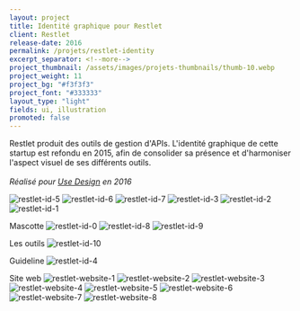 ```yaml
---
layout: project
title: Identité graphique pour Restlet
client: Restlet
release-date: 2016
permalink: /projets/restlet-identity
excerpt_separator: <!--more-->
project_thumbnail: /assets/images/projets-thumbnails/thumb-10.webp
project_weight: 11
project_bg: "#f3f3f3"
project_font: "#333333"
layout_type: "light"
fields: ui, illustration
promoted: false
---
```

Restlet produit des outils de gestion d'APIs. L'identité graphique de cette startup est refondu en 2015, afin de consolider sa présence et d'harmoniser l'aspect visuel de ses différents outils.
<br/><br/>
*Réalisé pour [Use Design](http://www.use-design.com) en 2016*

![restlet-id-5](/assets/images/projets/restlet-id/restlet-id-5.webp)
![restlet-id-6](/assets/images/projets/restlet-id/restlet-id-6.webp)
![restlet-id-7](/assets/images/projets/restlet-id/restlet-id-7.webp)
![restlet-id-3](/assets/images/projets/restlet-id/restlet-id-3.webp)
![restlet-id-2](/assets/images/projets/restlet-id/restlet-id-2.webp)
![restlet-id-1](/assets/images/projets/restlet-id/restlet-id-1.webp)

Mascotte
![restlet-id-0](/assets/images/projets/restlet-id/restlet-id-0.webp)
![restlet-id-8](/assets/images/projets/restlet-id/restlet-id-8.webp)
![restlet-id-9](/assets/images/projets/restlet-id/restlet-id-9.webp)

Les outils
![restlet-id-10](/assets/images/projets/restlet-id/restlet-id-10.webp)

Guideline
![restlet-id-4](/assets/images/projets/restlet-id/restlet-id-4.webp)

Site web
![restlet-website-1](/assets/images/projets/restlet-id/restlet-website-1.webp)
![restlet-website-2](/assets/images/projets/restlet-id/restlet-website-2.webp)
![restlet-website-3](/assets/images/projets/restlet-id/restlet-website-3.webp)
![restlet-website-4](/assets/images/projets/restlet-id/restlet-website-4.webp)
![restlet-website-5](/assets/images/projets/restlet-id/restlet-website-5.webp)
![restlet-website-6](/assets/images/projets/restlet-id/restlet-website-6.webp)
![restlet-website-7](/assets/images/projets/restlet-id/restlet-website-7.webp)
![restlet-website-8](/assets/images/projets/restlet-id/restlet-website-8.webp)
